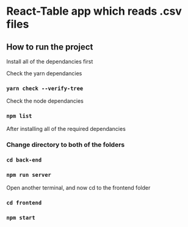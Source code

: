 # React-Table app which reads .csv files


## How to run the project

Install all of the dependancies first

Check the yarn dependancies 

### `yarn check --verify-tree`

 Check the node dependancies

### `npm list`

After installing all of the required dependancies

### Change directory to both of the folders

### `cd back-end`

### `npm run server`

Open another terminal, and now cd to the frontend folder

### `cd frontend`

### `npm start`


